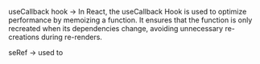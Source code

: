 useCallback hook -> In React, the useCallback Hook is used to optimize performance by memoizing a function. It ensures that the function is only recreated when its dependencies change, avoiding unnecessary re-creations during re-renders.

seRef -> used to